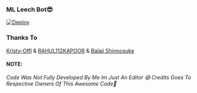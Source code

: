 ### ML Leech Bot😎


[![Deploy](https://www.herokucdn.com/deploy/button.svg)](https://heroku.com/deploy?template=https://github.com/Thor-Ragnarok/Tn57-Leech)

### Thanks To
[Kristy-Offl](https://github.com/kristy-offl) & [RAHUL112KAPOOR](https://github.com/RAHUL112KAPOOR) &
[Balaji Shinnosuke](https://github.com/bluv-pr)

#### NOTE:
<i>Code Was Not Fully Developed By Me Im Just An Editor 😅 Credits Goes To Respective Owners Of This Awesome Code🤗</I>

